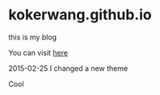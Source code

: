 kokerwang.github.io
===================
this is my blog

You can visit [here](http://www.kokerwang.com)

2015-02-25 I changed a new theme

Cool

